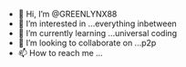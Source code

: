 - 👋 Hi, I’m @GREENLYNX88
- 👀 I’m interested in ...everything inbetween
- 🌱 I’m currently learning ...universal coding 
- 💞️ I’m looking to collaborate on ...p2p
- 📫 How to reach me ...

<!---
GREENLYNX88/GREENLYNX88 is a ✨ special ✨ repository because its `README.md` (this file) appears on your GitHub profile.
You can click the Preview link to take a look at your changes.
--->
